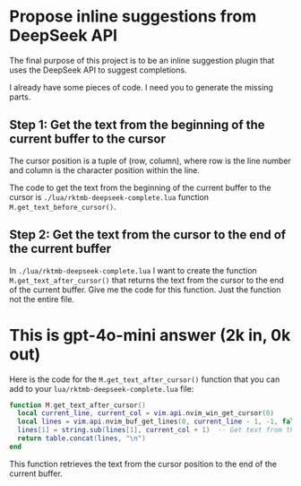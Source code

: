 # Propose inline suggestions from DeepSeek API

The final purpose of this project is to be an inline suggestion plugin that uses the DeepSeek API to suggest completions.

I already have some pieces of code.
I need you to generate the missing parts.

## Step 1: Get the text from the beginning of the current buffer to the cursor

The cursor position is a tuple of (row, column), where row is the line number and column is the character position within the line.

The code to get the text from the beginning of the current buffer to the cursor is `./lua/rktmb-deepseek-complete.lua` function `M.get_text_before_cursor()`.

## Step 2: Get the text from the cursor to the end of the current buffer

In `./lua/rktmb-deepseek-complete.lua` I want to create the function `M.get_text_after_cursor()` that returns the text from the cursor to the end of the current buffer.
Give me the code for this function. Just the function not the entire file.








# This is gpt-4o-mini answer (2k in, 0k out)

Here is the code for the `M.get_text_after_cursor()` function that you can add to your `lua/rktmb-deepseek-complete.lua` file:

```lua
function M.get_text_after_cursor()
  local current_line, current_col = vim.api.nvim_win_get_cursor(0)
  local lines = vim.api.nvim_buf_get_lines(0, current_line - 1, -1, false)
  lines[1] = string.sub(lines[1], current_col + 1)  -- Get text from the cursor position in the current line
  return table.concat(lines, "\n")
end
```

This function retrieves the text from the cursor position to the end of the current buffer.


